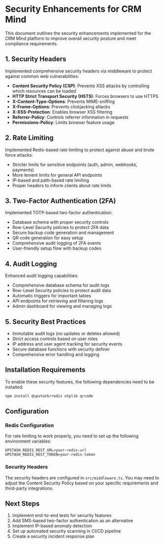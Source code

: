 # Security Enhancements for CRM Mind

This document outlines the security enhancements implemented for the CRM Mind platform to improve overall security posture and meet compliance requirements.

## 1. Security Headers

Implemented comprehensive security headers via middleware to protect against common web vulnerabilities:

- **Content Security Policy (CSP)**: Prevents XSS attacks by controlling which resources can be loaded
- **HTTP Strict Transport Security (HSTS)**: Forces browsers to use HTTPS
- **X-Content-Type-Options**: Prevents MIME-sniffing
- **X-Frame-Options**: Prevents clickjacking attacks
- **X-XSS-Protection**: Enables browser XSS filtering
- **Referrer-Policy**: Controls referrer information in requests
- **Permissions-Policy**: Limits browser feature usage

## 2. Rate Limiting

Implemented Redis-based rate limiting to protect against abuse and brute force attacks:

- Stricter limits for sensitive endpoints (auth, admin, webhooks, payments)
- More lenient limits for general API endpoints
- IP-based and path-based rate limiting
- Proper headers to inform clients about rate limits

## 3. Two-Factor Authentication (2FA)

Implemented TOTP-based two-factor authentication:

- Database schema with proper security controls
- Row-Level Security policies to protect 2FA data
- Secure backup code generation and management
- QR code generation for easy setup
- Comprehensive audit logging of 2FA events
- User-friendly setup flow with backup codes

## 4. Audit Logging

Enhanced audit logging capabilities:

- Comprehensive database schema for audit logs
- Row-Level Security policies to protect audit data
- Automatic triggers for important tables
- API endpoints for retrieving and filtering logs
- Admin dashboard for viewing and managing logs

## 5. Security Best Practices

- Immutable audit logs (no updates or deletes allowed)
- Strict access controls based on user roles
- IP address and user agent tracking for security events
- Secure database functions with security definer
- Comprehensive error handling and logging

## Installation Requirements

To enable these security features, the following dependencies need to be installed:

```bash
npm install @upstash/redis otplib qrcode
```

## Configuration

### Redis Configuration

For rate limiting to work properly, you need to set up the following environment variables:

```
UPSTASH_REDIS_REST_URL=your-redis-url
UPSTASH_REDIS_REST_TOKEN=your-redis-token
```

### Security Headers

The security headers are configured in `src/middleware.ts`. You may need to adjust the Content Security Policy based on your specific requirements and third-party integrations.

## Next Steps

1. Implement end-to-end tests for security features
2. Add SMS-based two-factor authentication as an alternative
3. Implement IP-based anomaly detection
4. Set up automated security scanning in CI/CD pipeline
5. Create a security incident response plan
